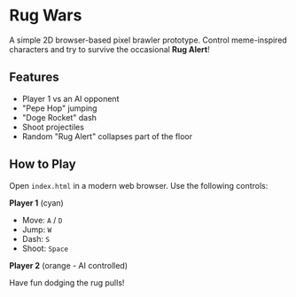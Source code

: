 # Rug Wars

A simple 2D browser-based pixel brawler prototype. Control meme-inspired characters and try to survive the occasional **Rug Alert**!

## Features
- Player 1 vs an AI opponent
- "Pepe Hop" jumping
- "Doge Rocket" dash
- Shoot projectiles
- Random "Rug Alert" collapses part of the floor

## How to Play
Open `index.html` in a modern web browser. Use the following controls:

**Player 1** (cyan)
- Move: `A` / `D`
- Jump: `W`
- Dash: `S`
- Shoot: `Space`

**Player 2** (orange - AI controlled)

Have fun dodging the rug pulls!
